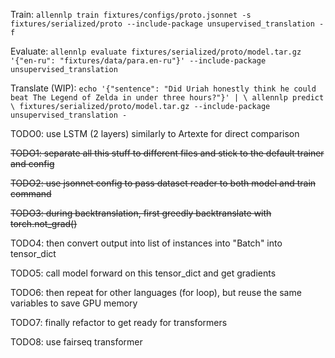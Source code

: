 Train:
`allennlp train fixtures/configs/proto.jsonnet -s fixtures/serialized/proto --include-package unsupervised_translation -f`

Evaluate:
`allennlp evaluate fixtures/serialized/proto/model.tar.gz '{"en-ru": "fixtures/data/para.en-ru"}' --include-package unsupervised_translation`

Translate (WIP):
`echo '{"sentence": "Did Uriah honestly think he could beat The Legend of Zelda in under three hours?"}' | \
allennlp predict \
    fixtures/serialized/proto/model.tar.gz --include-package unsupervised_translation - `


TODO0: use LSTM (2 layers) similarly to Artexte for direct comparison

~~TODO1: separate all this stuff to different files and stick to the default trainer and config~~

~~TODO2: use jsonnet config to pass dataset reader to both model and train command~~

~~TODO3: during backtranslation, first greedly backtranslate with torch.not_grad()~~

TODO4: then convert output into list of instances into "Batch" into tensor_dict

TODO5: call model forward on this tensor_dict and get gradients

TODO6: then repeat for other languages (for loop), but reuse the same variables to save GPU
memory

TODO7: finally refactor to get ready for transformers

TODO8: use fairseq transformer